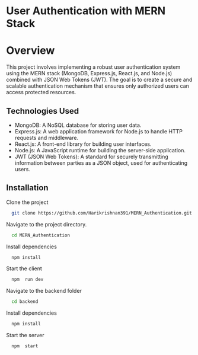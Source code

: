 # User Authentication with MERN Stack 

# Overview
This project involves implementing a robust user authentication system using the MERN stack (MongoDB, Express.js, React.js, and Node.js) combined with JSON Web Tokens (JWT). The goal is to create a secure and scalable authentication mechanism that ensures only authorized users can access protected resources.

## Technologies Used
- MongoDB: A NoSQL database for storing user data.
- Express.js: A web application framework for Node.js to handle HTTP requests and middleware.
- React.js: A front-end library for building user interfaces.
- Node.js: A JavaScript runtime for building the server-side application.
- JWT (JSON Web Tokens): A standard for securely transmitting information between parties as a JSON object, used for authenticating users.

## Installation
Clone the project

```bash
  git clone https://github.com/Harikrishnan391/MERN_Authentication.git
```

Navigate to the project directory.

```bash
  cd MERN_Authentication
```

Install dependencies

```bash
  npm install
```

Start the client

```bash
  npm  run dev
```

Navigate to the backend folder

```bash
  cd backend
```

Install dependencies

```bash
  npm install
```

Start the server

```bash
  npm  start
```

